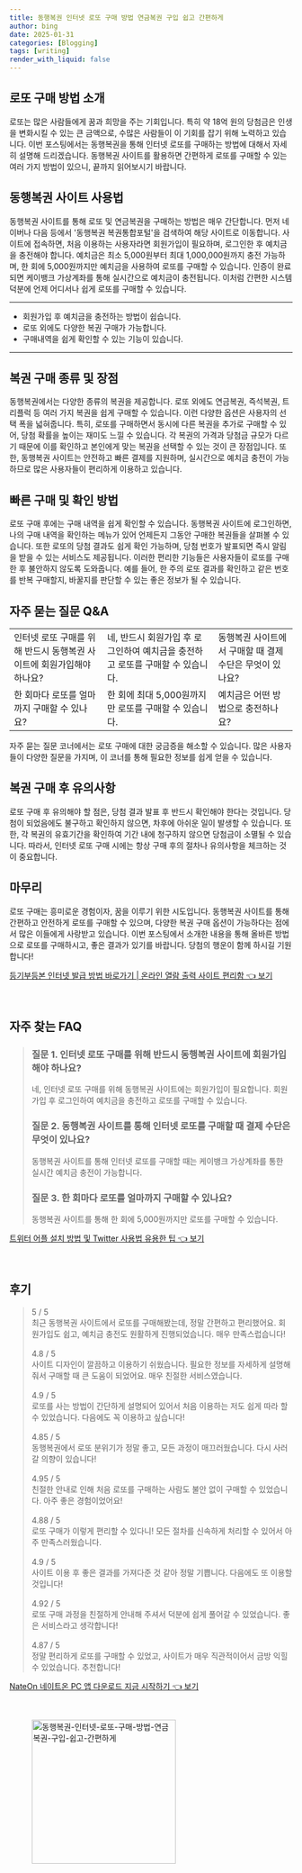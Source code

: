 ```yaml
---
title: 동행복권 인터넷 로또 구매 방법 연금복권 구입 쉽고 간편하게
author: bing
date: 2025-01-31
categories: [Blogging]
tags: [writing]
render_with_liquid: false
---
```



<h2 id='로또 구매 방법 소개'>로또 구매 방법 소개</h2>

<p>로또는 많은 사람들에게 꿈과 희망을 주는 기회입니다. 특히 약 18억 원의 당첨금은 인생을 변화시킬 수 있는 큰 금액으로, 수많은 사람들이 이 기회를 잡기 위해 노력하고 있습니다. 이번 포스팅에서는 동행복권을 통해 인터넷 로또를 구매하는 방법에 대해서 자세히 설명해 드리겠습니다. 동행복권 사이트를 활용하면 간편하게 로또를 구매할 수 있는 여러 가지 방법이 있으니, 끝까지 읽어보시기 바랍니다.</p>

<h2 id='동행복권 사이트 사용법'>동행복권 사이트 사용법</h2>

<p>동행복권 사이트를 통해 로또 및 연금복권을 구매하는 방법은 매우 간단합니다. 먼저 네이버나 다음 등에서 '동행복권 복권통합포털'을 검색하여 해당 사이트로 이동합니다. 사이트에 접속하면, 처음 이용하는 사용자라면 회원가입이 필요하며, 로그인한 후 예치금을 충전해야 합니다. 예치금은 최소 5,000원부터 최대 1,000,000원까지 충전 가능하며, 한 회에 5,000원까지만 예치금을 사용하여 로또를 구매할 수 있습니다. 인증이 완료되면 케이뱅크 가상계좌를 통해 실시간으로 예치금이 충전됩니다. 이처럼 간편한 시스템 덕분에 언제 어디서나 쉽게 로또를 구매할 수 있습니다.</p>

<hr />

<ul>
    <li>회원가입 후 예치금을 충전하는 방법이 쉽습니다.</li>
    <li>로또 외에도 다양한 복권 구매가 가능합니다.</li>
    <li>구매내역을 쉽게 확인할 수 있는 기능이 있습니다.</li>
</ul>

<hr />

<h2 id='복권 구매 종류 및 장점'>복권 구매 종류 및 장점</h2>

<p>동행복권에서는 다양한 종류의 복권을 제공합니다. 로또 외에도 연금복권, 즉석복권, 트리플럭 등 여러 가지 복권을 쉽게 구매할 수 있습니다. 이런 다양한 옵션은 사용자의 선택 폭을 넓혀줍니다. 특히, 로또를 구매하면서 동시에 다른 복권을 추가로 구매할 수 있어, 당첨 확률을 높이는 재미도 느낄 수 있습니다. 각 복권의 가격과 당첨금 규모가 다르기 때문에 이를 확인하고 본인에게 맞는 복권을 선택할 수 있는 것이 큰 장점입니다. 또한, 동행복권 사이트는 안전하고 빠른 결제를 지원하며, 실시간으로 예치금 충전이 가능하므로 많은 사용자들이 편리하게 이용하고 있습니다.</p>

<h2 id='빠른 구매 및 확인 방법'>빠른 구매 및 확인 방법</h2>

<p>로또 구매 후에는 구매 내역을 쉽게 확인할 수 있습니다. 동행복권 사이트에 로그인하면, 나의 구매 내역을 확인하는 메뉴가 있어 언제든지 그동안 구매한 복권들을 살펴볼 수 있습니다. 또한 로또의 당첨 결과도 쉽게 확인 가능하며, 당첨 번호가 발표되면 즉시 알림을 받을 수 있는 서비스도 제공됩니다. 이러한 편리한 기능들은 사용자들이 로또를 구매한 후 불안하지 않도록 도와줍니다. 예를 들어, 한 주의 로또 결과를 확인하고 같은 번호를 반복 구매할지, 바꿀지를 판단할 수 있는 좋은 정보가 될 수 있습니다.</p>

<h2 id='자주 묻는 질문 Q&A'>자주 묻는 질문 Q&A</h2>

<table>
    <tr>
        <td>인터넷 로또 구매를 위해 반드시 동행복권 사이트에 회원가입해야 하나요?</td>
        <td>네, 반드시 회원가입 후 로그인하여 예치금을 충전하고 로또를 구매할 수 있습니다.</td>
        <td>동행복권 사이트에서 구매할 때 결제 수단은 무엇이 있나요?</td>
    </tr>
    <tr>
        <td>한 회마다 로또를 얼마까지 구매할 수 있나요?</td>
        <td>한 회에 최대 5,000원까지만 로또를 구매할 수 있습니다.</td>
        <td>예치금은 어떤 방법으로 충전하나요?</td>
    </tr>
</table>

<p>자주 묻는 질문 코너에서는 로또 구매에 대한 궁금증을 해소할 수 있습니다. 많은 사용자들이 다양한 질문을 가지며, 이 코너를 통해 필요한 정보를 쉽게 얻을 수 있습니다.</p>

<h2 id='복권 구매 후 유의사항'>복권 구매 후 유의사항</h2>

<p>로또 구매 후 유의해야 할 점은, 당첨 결과 발표 후 반드시 확인해야 한다는 것입니다. 당첨이 되었음에도 불구하고 확인하지 않으면, 차후에 아쉬운 일이 발생할 수 있습니다. 또한, 각 복권의 유효기간을 확인하여 기간 내에 청구하지 않으면 당첨금이 소멸될 수 있습니다. 따라서, 인터넷 로또 구매 시에는 항상 구매 후의 절차나 유의사항을 체크하는 것이 중요합니다.</p>

<h2 id='마무리'>마무리</h2>

<p>로또 구매는 흥미로운 경험이자, 꿈을 이루기 위한 시도입니다. 동행복권 사이트를 통해 간편하고 안전하게 로또를 구매할 수 있으며, 다양한 복권 구매 옵션이 가능하다는 점에서 많은 이들에게 사랑받고 있습니다. 이번 포스팅에서 소개한 내용을 통해 올바른 방법으로 로또를 구매하시고, 좋은 결과가 있기를 바랍니다. 당첨의 행운이 함께 하시길 기원합니다!</p>


<p><a class="click-button" title="등기부등본 인터넷 발급 방법 바로가기 | 온라인 열람 출력 사이트 편리함" href="https://somered.github.io/posts/%EB%93%B1%EA%B8%B0%EB%B6%80%EB%93%B1%EB%B3%B8-%EC%9D%B8%ED%84%B0%EB%84%B7-%EB%B0%9C%EA%B8%89-%EB%B0%A9%EB%B2%95-%EB%B0%94%EB%A1%9C%EA%B0%80%EA%B8%B0-%EC%98%A8%EB%9D%BC%EC%9D%B8-%EC%97%B4%EB%9E%8C-%EC%B6%9C%EB%A0%A5-%EC%82%AC%EC%9D%B4%ED%8A%B8-%ED%8E%B8%EB%A6%AC%ED%95%A8/" rel="dofollow">등기부등본 인터넷 발급 방법 바로가기 | 온라인 열람 출력 사이트 편리함 👈 보기</a></p><br>
<h2 id='자주_찾는_FAQ'>자주 찾는 FAQ</h2>
<div itemscope="" itemtype="https://schema.org/FAQPage"> 
<blockquote> 
<div itemscope="" itemprop="mainEntity" itemtype="https://schema.org/Question"> 
<h3 itemprop="name">질문 1. 인터넷 로또 구매를 위해 반드시 동행복권 사이트에 회원가입해야 하나요?</h3> 
<div itemscope="" itemprop="acceptedAnswer" itemtype="https://schema.org/Answer"> 
<span itemprop="text"> 
<p>네, 인터넷 로또 구매를 위해 동행복권 사이트에는 회원가입이 필요합니다. 회원가입 후 로그인하여 예치금을 충전하고 로또를 구매할 수 있습니다.</p> 
</span> 
</div> 
</div> 
<div itemscope="" itemprop="mainEntity" itemtype="https://schema.org/Question"> 
<h3 itemprop="name">질문 2. 동행복권 사이트를 통해 인터넷 로또를 구매할 때 결제 수단은 무엇이 있나요?</h3> 
<div itemscope="" itemprop="acceptedAnswer" itemtype="https://schema.org/Answer"> 
<span itemprop="text"> 
<p>동행복권 사이트를 통해 인터넷 로또를 구매할 때는 케이뱅크 가상계좌를 통한 실시간 예치금 충전이 가능합니다.</p> 
</span> 
</div> 
</div> 
<div itemscope="" itemprop="mainEntity" itemtype="https://schema.org/Question"> 
<h3 itemprop="name">질문 3. 한 회마다 로또를 얼마까지 구매할 수 있나요?</h3> 
<div itemscope="" itemprop="acceptedAnswer" itemtype="https://schema.org/Answer"> 
<span itemprop="text"> 
<p>동행복권 사이트를 통해 한 회에 5,000원까지만 로또를 구매할 수 있습니다.</p> 
</span> 
</div> 
</div> 
</blockquote> 
</div>
<p><a class="click-button" title="트위터 어플 설치 방법 및 Twitter 사용법 유용한 팁" href="https://somered.github.io/posts/%ED%8A%B8%EC%9C%84%ED%84%B0-%EC%96%B4%ED%94%8C-%EC%84%A4%EC%B9%98-%EB%B0%A9%EB%B2%95-%EB%B0%8F-Twitter-%EC%82%AC%EC%9A%A9%EB%B2%95-%EC%9C%A0%EC%9A%A9%ED%95%9C-%ED%8C%81/" rel="dofollow">트위터 어플 설치 방법 및 Twitter 사용법 유용한 팁 👈 보기</a></p><br>
<h2 id='후기'>후기</h2>
<div itemscope itemtype="https://schema.org/Product">
  <blockquote>
  <div itemprop="review" itemscope itemtype="https://schema.org/Review">
      <div itemprop="reviewRating" itemscope itemtype="https://schema.org/Rating"> <span itemprop="ratingValue">5</span> / <span itemprop="bestRating">5</span> </div>
      <span itemprop="reviewBody">최근 동행복권 사이트에서 로또를 구매해봤는데, 정말 간편하고 편리했어요. 회원가입도 쉽고, 예치금 충전도 원활하게 진행되었습니다. 매우 만족스럽습니다!</span>
  </div>
  <br>
  <div itemprop="review" itemscope itemtype="https://schema.org/Review">
      <div itemprop="reviewRating" itemscope itemtype="https://schema.org/Rating"> <span itemprop="ratingValue">4.8</span> / <span itemprop="bestRating">5</span> </div>
      <span itemprop="reviewBody">사이트 디자인이 깔끔하고 이용하기 쉬웠습니다. 필요한 정보를 자세하게 설명해줘서 구매할 때 큰 도움이 되었어요. 매우 친절한 서비스였습니다.</span>
  </div>
  <br>
  <div itemprop="review" itemscope itemtype="https://schema.org/Review">
      <div itemprop="reviewRating" itemscope itemtype="https://schema.org/Rating"> <span itemprop="ratingValue">4.9</span> / <span itemprop="bestRating">5</span> </div>
      <span itemprop="reviewBody">로또를 사는 방법이 간단하게 설명되어 있어서 처음 이용하는 저도 쉽게 따라 할 수 있었습니다. 다음에도 꼭 이용하고 싶습니다!</span>
  </div>
  <br>
  <div itemprop="review" itemscope itemtype="https://schema.org/Review">
      <div itemprop="reviewRating" itemscope itemtype="https://schema.org/Rating"> <span itemprop="ratingValue">4.85</span> / <span itemprop="bestRating">5</span> </div>
      <span itemprop="reviewBody">동행복권에서 로또 분위기가 정말 좋고, 모든 과정이 매끄러웠습니다. 다시 사러 갈 의향이 있습니다!</span>
  </div>
  <br>
  <div itemprop="review" itemscope itemtype="https://schema.org/Review">
      <div itemprop="reviewRating" itemscope itemtype="https://schema.org/Rating"> <span itemprop="ratingValue">4.95</span> / <span itemprop="bestRating">5</span> </div>
      <span itemprop="reviewBody">친절한 안내로 인해 처음 로또를 구매하는 사람도 불안 없이 구매할 수 있었습니다. 아주 좋은 경험이었어요!</span>
  </div>
  <br>
  <div itemprop="review" itemscope itemtype="https://schema.org/Review">
      <div itemprop="reviewRating" itemscope itemtype="https://schema.org/Rating"> <span itemprop="ratingValue">4.88</span> / <span itemprop="bestRating">5</span> </div>
      <span itemprop="reviewBody">로또 구매가 이렇게 편리할 수 있다니! 모든 절차를 신속하게 처리할 수 있어서 아주 만족스러웠습니다.</span>
  </div>
  <br>
  <div itemprop="review" itemscope itemtype="https://schema.org/Review">
      <div itemprop="reviewRating" itemscope itemtype="https://schema.org/Rating"> <span itemprop="ratingValue">4.9</span> / <span itemprop="bestRating">5</span> </div>
      <span itemprop="reviewBody">사이트 이용 후 좋은 결과를 가져다준 것 같아 정말 기쁩니다. 다음에도 또 이용할 것입니다!</span>
  </div>
  <br>
  <div itemprop="review" itemscope itemtype="https://schema.org/Review">
      <div itemprop="reviewRating" itemscope itemtype="https://schema.org/Rating"> <span itemprop="ratingValue">4.92</span> / <span itemprop="bestRating">5</span> </div>
      <span itemprop="reviewBody">로또 구매 과정을 친절하게 안내해 주셔서 덕분에 쉽게 풀어갈 수 있었습니다. 좋은 서비스라고 생각합니다!</span>
  </div>
  <br>
  <div itemprop="review" itemscope itemtype="https://schema.org/Review">
      <div itemprop="reviewRating" itemscope itemtype="https://schema.org/Rating"> <span itemprop="ratingValue">4.87</span> / <span itemprop="bestRating">5</span> </div>
      <span itemprop="reviewBody">정말 편리하게 로또를 구매할 수 있었고, 사이트가 매우 직관적이어서 금방 익힐 수 있었습니다. 추천합니다!</span>
  </div>
  </blockquote>
</div>
<p><a class="click-button" title="NateOn 네이트온 PC 앱 다운로드 지금 시작하기" href="https://somered.github.io/posts/NateOn-%EB%84%A4%EC%9D%B4%ED%8A%B8%EC%98%A8-PC-%EC%95%B1-%EB%8B%A4%EC%9A%B4%EB%A1%9C%EB%93%9C-%EC%A7%80%EA%B8%88-%EC%8B%9C%EC%9E%91%ED%95%98%EA%B8%B0/" rel="dofollow">NateOn 네이트온 PC 앱 다운로드 지금 시작하기 👈 보기</a></p><br>
<figure class="image"><img src="https://somered.github.io/assets/img/thumbnail/동행복권-인터넷-로또-구매-방법-연금복권-구입-쉽고-간편하게.webp" alt="동행복권-인터넷-로또-구매-방법-연금복권-구입-쉽고-간편하게" width="256" height="256"></figure>